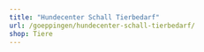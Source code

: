 ```yaml
---
title: "Hundecenter Schall Tierbedarf"
url: /goeppingen/hundecenter-schall-tierbedarf/
shop: Tiere
---
```

